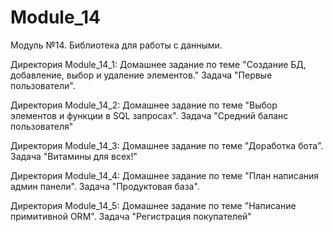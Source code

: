 # Module_14
Модуль №14. Библиотека для работы с данными.

Директория Module_14_1: Домашнее задание по теме "Создание БД, добавление, выбор и удаление элементов." Задача "Первые пользователи".

Директория Module_14_2: Домашнее задание по теме "Выбор элементов и функции в SQL запросах". Задача "Средний баланс пользователя"

Директория Module_14_3: Домашнее задание по теме "Доработка бота". Задача "Витамины для всех!"

Директория Module_14_4: Домашнее задание по теме "План написания админ панели". Задача "Продуктовая база".

Директория Module_14_5: Домашнее задание по теме "Написание примитивной ORM". Задача "Регистрация покупателей"
